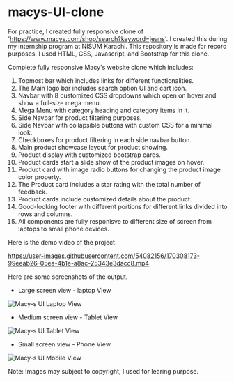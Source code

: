 # macys-UI-clone
For practice, I created fully responsive clone of 'https://www.macys.com/shop/search?keyword=jeans'. I created this during my internship program at NISUM Karachi. This repository is made for record purposes. I used HTML, CSS, Javascript, and Bootstrap for this clone.

Complete fully responsive Macy's website clone which includes:

1. Topmost bar which includes links for different functionalities.
2. The Main logo bar includes search option UI and cart icon.
3. Navbar with 8 customized CSS dropdowns which open on hover and show a full-size mega menu.
4. Mega Menu with category heading and category items in it.
5. Side Navbar for product filtering purposes.
6. Side Navbar with collapsible buttons with custom CSS for a minimal look.
7. Checkboxes for product filtering in each side navbar button.
8. Main product showcase layout for product showing.
9. Product display with customized bootstrap cards.
10. Product cards start a slide show of the product images on hover.
11. Product card with image radio buttons for changing the product image color property.
12. The Product card includes a star rating with the total number of feedback.
13. Product cards include customized details about the product.
14. Good-looking footer with different portions for different links divided into rows and columns.
15. All components are fully responisve to different size of screen from laptops to small phone devices.


Here is the demo video of the project.



https://user-images.githubusercontent.com/54082156/170308173-99eeab26-05ea-4b1e-a8ac-25343e3dacc8.mp4



Here are some screenshots of the output. 

- Large screen view - laptop View

![Macy-s UI Laptop View](https://user-images.githubusercontent.com/54082156/170293931-eeadcd00-a06b-4bcf-ad58-de4670f5779f.png)

- Medium screen view - Tablet View

![Macy-s UI Tablet View](https://user-images.githubusercontent.com/54082156/170296183-d34c27b5-7210-4c43-a323-aa056e9decff.png)

- Small screen view - Phone View

![Macy-s UI Mobile View](https://user-images.githubusercontent.com/54082156/170296695-335918d9-77b0-4714-a345-72bf9f826d59.png)



Note: Images may subject to copyright, I used for learing purpose. 

